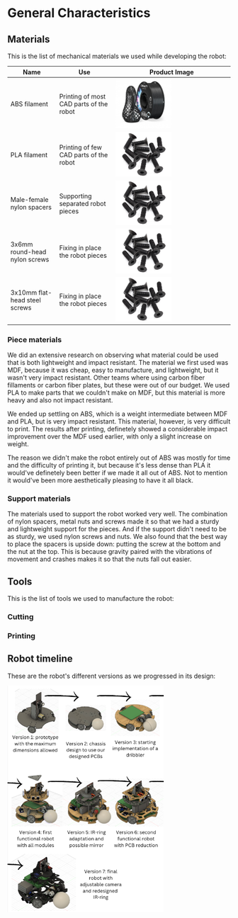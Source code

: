 # General Characteristics

## Materials

This is the list of mechanical materials we used while developing the robot:

| Name | Use | Product Image |
| ---- | --- | ------------- |
| ABS filament | Printing of most CAD parts of the robot | <img src= "/../../assets/soccer/Mechanics/ABS.jpg" alt= ABS width="50%" height="50%"> |
| PLA filament | Printing of few CAD parts of the robot | <img src= "/../../assets/soccer/Mechanics/steelScrews.png" alt= Screws width="50%" height="50%"> |
| Male-female nylon spacers | Supporting separated robot pieces | <img src= "/../../assets/soccer/Mechanics/steelScrews.png" alt= Screws width="50%" height="50%"> |
| 3x6mm round-head nylon screws | Fixing in place the robot pieces  | <img src= "/../../assets/soccer/Mechanics/steelScrews.png" alt= Screws width="50%" height="50%"> |
| 3x10mm flat-head steel screws | Fixing in place the robot pieces | <img src= "/../../assets/soccer/Mechanics/steelScrews.png" alt= Screws width="50%" height="50%"> |

### Piece materials

We did an extensive research on observing what material could be used that is both lightweight and impact resistant. The material we first used was MDF, because it was cheap, easy to manufacture, and lightweight, but it wasn't very impact resistant. Other teams where using carbon fiber fillaments or carbon fiber plates, but these were out of our budget. We used PLA to make parts that we couldn't make on MDF, but this material is more heavy and also not impact resistant. 

We ended up settling on ABS, which is a weight intermediate between MDF and PLA, but is very impact resistant. This material, however, is very difficult to print. The results after printing, definetely showed a considerable impact improvement over the MDF used earlier, with only a slight increase on weight. 

The reason we didn't make the robot entirely out of ABS was mostly for time and the difficulty of printing it, but because it's less dense than PLA it would've definetely been better if we made it all out of ABS. Not to mention it would've been more aesthetically pleasing to have it all black.

### Support materials

The materials used to support the robot worked very well. The combination of nylon spacers, metal nuts and screws made it so that we had a sturdy and lightweight support for the pieces. And if the support didn't need to be as sturdy, we used nylon screws and nuts. We also found that the best way to place the spacers is upside down: putting the screw at the bottom and the nut at the top. This is because gravity paired with the vibrations of movement and crashes makes it so that the nuts fall out easier.

## Tools

This is the list of tools we used to manufacture the robot:



### Cutting



### Printing


## Robot timeline

These are the robot's different versions as we progressed in its design:

<img src= "/../../assets/soccer/Mechanics/versionsRobot.png" alt= robot_versions width="70%" height="70%">
